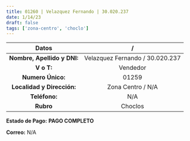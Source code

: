 ```yaml
---
title: 01260 | Velazquez Fernando | 30.020.237
date: 1/14/23
draft: false
tags: ['zona-centro', 'choclo']
---
```


|          **Datos**          |                /                |
|:---------------------------:|:-------------------------------:|
| **Nombre, Apellido y DNI:** | Velazquez Fernando / 30.020.237 |
|          **V o T:**         |             Vendedor            |
|      **Numero Único:**      |              01259              |
|  **Localidad y Dirección:** |        Zona Centro / N/A        |
|        **Teléfono:**        |               N/A               |
|          **Rubro**          |             Choclos             |

**Estado de Pago:** **PAGO COMPLETO**

**Correo:** N/A
